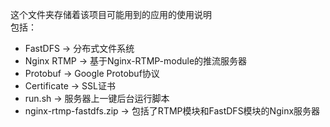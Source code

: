 这个文件夹存储着该项目可能用到的应用的使用说明  
包括：

- FastDFS                -> 分布式文件系统
- Nginx RTMP             -> 基于Nginx-RTMP-module的推流服务器
- Protobuf               -> Google Protobuf协议
- Certificate            -> SSL证书
- run.sh                 -> 服务器上一键后台运行脚本
- nginx-rtmp-fastdfs.zip -> 包括了RTMP模块和FastDFS模块的Nginx服务器
